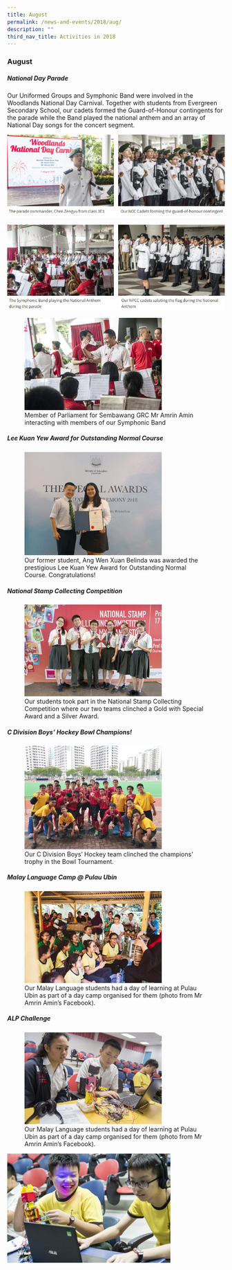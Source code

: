 ```yaml
---
title: August
permalink: /news-and-events/2018/aug/
description: ""
third_nav_title: Activities in 2018
---
```

### **August**
##### **National Day Parade**

Our Uniformed Groups and Symphonic Band were involved in the Woodlands National Day Carnival. Together with students from Evergreen Secondary School, our cadets formed the Guard-of-Honour contingents for the parade while the Band played the national anthem and an array of National Day songs for the concert segment.

<img src="/images/2018%20august%201.jpg"
     style="width:49%" align=left>
<img src="/images/2018%20august%202.jpg"
     style="width:49%" align=right>
		 
![](/images/2018%20august%20caption%201.jpg)		 
		 
<img src="/images/2018%20august%203.jpg"
     style="width:49%" align=left>
<img src="/images/2018%20august%204.jpg"
     style="width:49%" align=right>
		 
![](/images/2018%20august%20caption%202.jpg)		 
		 
<figure>
<img src="/images/2018%20august%205.jpg" 
     style="width:75%">
<figcaption>  Member of Parliament for Sembawang GRC Mr Amrin Amin interacting with members of our Symphonic Band
 </figcaption>
</figure>

##### **Lee Kuan Yew Award for Outstanding Normal Course**

<figure>
<img src="/images/2018%20august%206.jpg" 
     style="width:75%">
<figcaption>  Our former student, Ang Wen Xuan Belinda was awarded the prestigious Lee Kuan Yew Award for Outstanding Normal Course. Congratulations!
 </figcaption>
</figure>

##### **National Stamp Collecting Competition**

<figure>
<img src="/images/2018%20august%207.jpg" 
     style="width:75%">
<figcaption>  Our students took part in the National Stamp Collecting Competition where our two teams clinched a Gold with Special Award and a Silver Award.
 </figcaption>
</figure>

##### **C Division Boys’ Hockey Bowl Champions!**

<figure>
<img src="/images/2018%20august%208.jpg" 
     style="width:75%">
<figcaption>  Our C Division Boys’ Hockey team clinched the champions’ trophy in the Bowl Tournament.
 </figcaption>
</figure>

##### **Malay Language Camp @ Pulau Ubin**

<figure>
<img src="/images/2018%20august%209.jpg" 
     style="width:75%">
<figcaption>  Our Malay Language students had a day of learning at Pulau Ubin as part of a day camp organised for them (photo from Mr Amrin Amin’s Facebook).
 </figcaption>
</figure>

##### **ALP Challenge**

<figure>
<img src="/images/2018%20august%2010.jpg" 
     style="width:75%">
<br><figcaption>  Our Malay Language students had a day of learning at Pulau Ubin as part of a day camp organised for them (photo from Mr Amrin Amin’s Facebook).
 </figcaption>
</figure>
<img src="/images/2018%20august%2011.jpg" 
     style="width:75%">